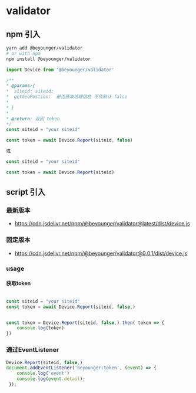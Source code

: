 # validator

## npm 引入

```bash
yarn add @beyounger/validator
# or with npm
npm install @beyounger/validator
```

```js
import Device from '@beyounger/validator'

/**
* @params:{
*  siteid: siteid;
*  getGeoPostion:  是否获取地理信息 不传默认 false 
*  
* }
*
* @return: 返回 token
*/
const siteid = "your siteid"

const token = await Device.Report(siteid, false)

或

const siteid = "your siteid"

const token = await Device.Report(siteid)
```

## script 引入

### 最新版本

- <https://cdn.jsdelivr.net/npm/@beyounger/validator@latest/dist/device.js>

### 固定版本

- <https://cdn.jsdelivr.net/npm/@beyounger/validator@0.0.1/dist/device.js>

### usage

#### 获取token

```js

const siteid = "your siteid"
const token = await Device.Report(siteid, false,)


const token = Device.Report(siteid, false,).then( token => {
    console.log(token)
})

```

### 通过EventListener

```js
Device.Report(siteid, false,)
document.addEventListener('beyounger:token', (event) => { 
    console.log('event')
    console.log(event.detail);
 });

```
